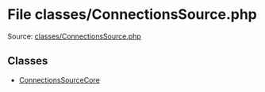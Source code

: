 File classes/ConnectionsSource.php
=========

Source: [classes/ConnectionsSource.php](https://github.com/PrestaShop/PrestaShop/blob/1.6.0.7/classes/ConnectionsSource.php)


Classes
-------

* [ConnectionsSourceCore](class.ConnectionsSourceCore.md)

